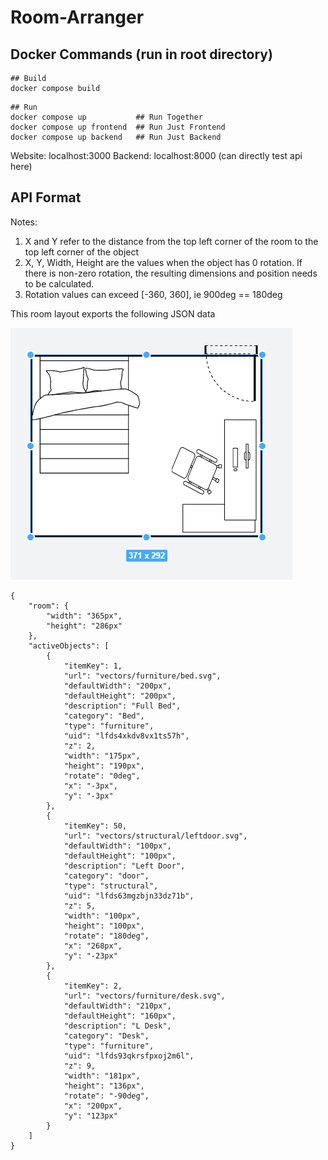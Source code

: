 # Room-Arranger

## Docker Commands (run in root directory)

```
## Build
docker compose build
```

```
## Run
docker compose up           ## Run Together
docker compose up frontend  ## Run Just Frontend 
docker compose up backend   ## Run Just Backend
```

Website: localhost:3000
Backend: localhost:8000 (can directly test api here)

## API Format

Notes: 
1. X and Y refer to the distance from the top left corner of the room to the top left corner of the object
2. X, Y, Width, Height are the values when the object has 0 rotation. If there is non-zero rotation, the resulting dimensions and position needs to be calculated.
3. Rotation values can exceed [-360, 360], ie 900deg == 180deg

This room layout exports the following JSON data

![Api Example](api-example.png "Api Example")

```
{
    "room": {
        "width": "365px",
        "height": "286px"
    },
    "activeObjects": [
        {
            "itemKey": 1,
            "url": "vectors/furniture/bed.svg",
            "defaultWidth": "200px",
            "defaultHeight": "200px",
            "description": "Full Bed",
            "category": "Bed",
            "type": "furniture",
            "uid": "lfds4xkdv8vx1ts57h",
            "z": 2,
            "width": "175px",
            "height": "190px",
            "rotate": "0deg",
            "x": "-3px",
            "y": "-3px"
        },
        {
            "itemKey": 50,
            "url": "vectors/structural/leftdoor.svg",
            "defaultWidth": "100px",
            "defaultHeight": "100px",
            "description": "Left Door",
            "category": "door",
            "type": "structural",
            "uid": "lfds63mgzbjn33dz71b",
            "z": 5,
            "width": "100px",
            "height": "100px",
            "rotate": "180deg",
            "x": "268px",
            "y": "-23px"
        },
        {
            "itemKey": 2,
            "url": "vectors/furniture/desk.svg",
            "defaultWidth": "210px",
            "defaultHeight": "160px",
            "description": "L Desk",
            "category": "Desk",
            "type": "furniture",
            "uid": "lfds93qkrsfpxoj2m6l",
            "z": 9,
            "width": "181px",
            "height": "136px",
            "rotate": "-90deg",
            "x": "200px",
            "y": "123px"
        }
    ]
}
```

